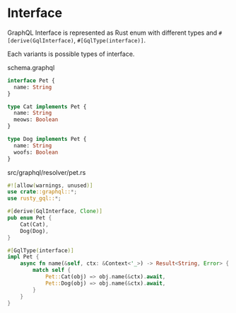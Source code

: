# Interface

GraphQL Interface is represented as Rust enum with different types and `#[derive(GqlInterface)`, `#[GqlType(interface)]`.

Each variants is possible types of interface.

schema.graphql

```graphql
interface Pet {
  name: String
}

type Cat implements Pet {
  name: String
  meows: Boolean
}

type Dog implements Pet {
  name: String
  woofs: Boolean
}
```

src/graphql/resolver/pet.rs

```rust
#![allow(warnings, unused)]
use crate::graphql::*;
use rusty_gql::*;

#[derive(GqlInterface, Clone)]
pub enum Pet {
    Cat(Cat),
    Dog(Dog),
}

#[GqlType(interface)]
impl Pet {
    async fn name(&self, ctx: &Context<'_>) -> Result<String, Error> {
        match self {
            Pet::Cat(obj) => obj.name(&ctx).await,
            Pet::Dog(obj) => obj.name(&ctx).await,
        }
    }
}

```
